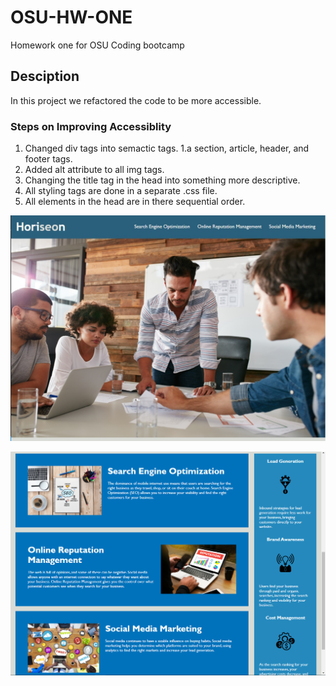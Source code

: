 # OSU-HW-ONE
Homework one for OSU Coding bootcamp

## Desciption
In this project we refactored the code to be more accessible.

### Steps on Improving Accessiblity
1. Changed div tags into semactic tags.
 1.a section, article, header, and footer tags.
2. Added alt attribute to all img tags.
3. Changing the title tag in the head into something more descriptive.
4. All styling tags are done in a separate .css file.
5. All elements in the head are in there sequential order.

![GitHub Logo](/assets/images/screenshot-one.jpg)

![GitHub Logo](/assets/images/screenshot-two.jpg)
